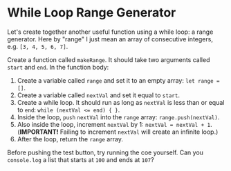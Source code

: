 # While Loop Range Generator

Let's create together another useful function using a while loop: a range
generator. Here by "range" I just mean an array of consecutive integers, e.g.
`[3, 4, 5, 6, 7]`.

Create a function called `makeRange`. It should take two arguments called
`start` and `end`. In the function body:

1. Create a variable called `range` and set it to an empty array:
   `let range = []`.
2. Create a variable called `nextVal` and set it equal to `start`.
3. Create a while loop. It should run as long as `nextVal` is less than or equal
   to `end`: `while (nextVal <= end) { }`.
4. Inside the loop, `push` `nextVal` into the `range` array:
   `range.push(nextVal)`.
5. Also inside the loop, increment `nextVal` by 1: `nextVal = nextVal + 1`.
   (**IMPORTANT!** Failing to increment `nextVal` will create an infinite loop.)
6. After the loop, return the `range` array.

Before pushing the test button, try running the coe yourself. Can you
`console.log` a list that starts at `100` and ends at `107`?
